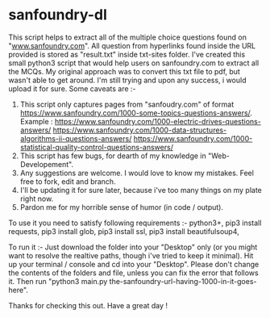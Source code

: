 # sanfoundry-dl
This script helps to extract all of the multiple choice questions found on "www.sanfoundry.com". 
All question from hyperlinks found inside the URL provided is stored as "result.txt" inside txt-sites folder. 
I've created this small python3 script that would help users on sanfoundry.com to extract all the MCQs. 
My original approach was to convert this txt file to pdf, but wasn't able to get around. I'm still trying and upon any success, i would upload it for sure. 
Some caveats are :- 
  1. This script only captures pages from "sanfoudry.com" of format https://www.sanfoundry.com/1000-some-topics-questions-answers/.
  Example : https://www.sanfoundry.com/1000-electric-drives-questions-answers/
            https://www.sanfoundry.com/1000-data-structures-algorithms-ii-questions-answers/
            https://www.sanfoundry.com/1000-statistical-quality-control-questions-answers/
  2. This script has few bugs, for dearth of my knowledge in "Web-Developement".
  3. Any suggestions are welcome. I would love to know my mistakes. Feel free to fork, edit and branch.
  4. I'll be updating it for sure later, because i've too many things on my plate right now.
  5. Pardon me for my horrible sense of humor (in code / output). 

To use it you need to satisfy following requirements :- 
python3+, 
pip3 install requests, 
pip3 install glob, 
pip3 install ssl, 
pip3 install beautifulsoup4, 

To run it :- 
Just download the folder into your "Desktop" only (or you might want to resolve the realtive paths, though i've tried to keep it minimal). 
Hit up your terminal / console and cd into your "Desktop". Please don't change the contents of the folders and file, unless you can fix the error that follows it. 
Then run "python3 main.py the-sanfoundry-url-having-1000-in-it-goes-here". 

Thanks for checking this out. Have a great day ! 
            
